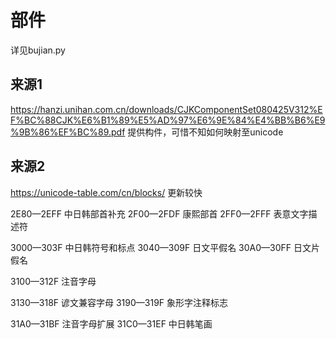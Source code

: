 # 部件
详见bujian.py

## 来源1
https://hanzi.unihan.com.cn/downloads/CJKComponentSet080425V312%EF%BC%88CJK%E6%B1%89%E5%AD%97%E6%9E%84%E4%BB%B6%E9%9B%86%EF%BC%89.pdf
提供构件，可惜不知如何映射至unicode


## 来源2
https://unicode-table.com/cn/blocks/
更新较快

2E80—2EFF 中日韩部首补充
2F00—2FDF 康熙部首
2FF0—2FFF 表意文字描述符

3000—303F 中日韩符号和标点
3040—309F 日文平假名
30A0—30FF 日文片假名

3100—312F 注音字母

3130—318F 谚文兼容字母
3190—319F 象形字注释标志

31A0—31BF 注音字母扩展
31C0—31EF 中日韩笔画